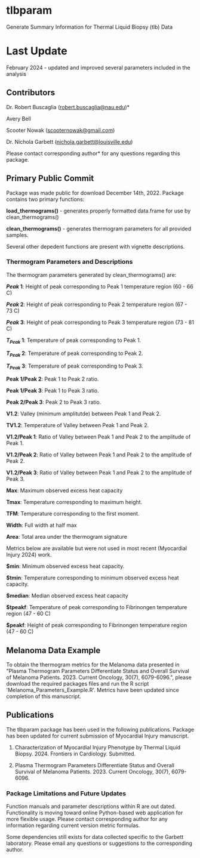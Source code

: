 # tlbparam
Generate Summary Information for Thermal Liquid Biopsy (tlb) Data

# Last Update
February 2024 - updated and improved several parameters included in the analysis

## Contributors

Dr. Robert Buscaglia (robert.buscaglia@nau.edu)*

Avery Bell

Scooter Nowak (scooternowak@gmail.com)

Dr. Nichola Garbett (nichola.garbett@louisville.edu)

Please contact corresponding author* for any questions regarding this package.

## Primary Public Commit

Package was made public for download December 14th, 2022. Package contains two primary functions:

**load_thermograms()** - generates properly formatted data.frame for use by clean_thermograms()

**clean_thermograms()** - generates thermogram parameters for all provided samples.

Several other depedent functions are present with vignette descriptions.

### Thermogram Parameters and Descriptions

The thermogram parameters generated by clean_thermograms() are:

**$Peak ~1$**: Height of peak corresponding to Peak 1 temperature region (60 - 66 C)

**$Peak ~2$**: Height of peak corresponding to Peak 2 temperature region (67 - 73 C)

**$Peak ~3$**: Height of peak corresponding to Peak 3 temperature region (73 - 81 C)

**$T_{Peak} ~1$**: Temperature of peak corresponding to Peak 1.

**$T_{Peak} ~2$**: Temperature of peak corresponding to Peak 2.

**$T_{Peak} ~3$**: Temperature of peak corresponding to Peak 3.

**Peak 1/Peak 2**: Peak 1 to Peak 2 ratio.

**Peak 1/Peak 3**: Peak 1 to Peak 3 ratio.

**Peak 2/Peak 3**: Peak 2 to Peak 3 ratio.

**V1.2**: Valley (minimum amplitutde) between Peak 1 and Peak 2.

**TV1.2**: Temperature of Valley between Peak 1 and Peak 2.

**V1.2/Peak 1**: Ratio of Valley between Peak 1 and Peak 2 to the amplitude of Peak 1.

**V1.2/Peak 2**: Ratio of Valley between Peak 1 and Peak 2 to the amplitude of Peak 2.

**V1.2/Peak 3**: Ratio of Valley between Peak 1 and Peak 2 to the amplitude of Peak 3.

**Max**: Maximum observed excess heat capacity

**Tmax**: Temperature corresponding to maximum height.

**TFM**: Temperature corresponding to the first moment.

**Width**: Full width at half max

**Area**: Total area under the thermogram signature

Metrics below are available but were not used in most recent (Myocardial Injury 2024) work.

**$min**: Minimum observed excess heat capacity.

**$tmin**: Temperature corresponding to minimum observed excess heat capacity.

**$median**: Median observed excess heat capacity

**$tpeakf**: Temperature of peak corresponding to Fibrinongen temperature region (47 - 60 C)

**$peakf**: Height of peak corresponding to Fibrinongen temperature region (47 - 60 C)


## Melanoma Data Example

To obtain the thermogram metrics for the Melanoma data presented in "Plasma Thermogram Parameters Differentiate Status and Overall Survival of Melanoma Patients. 2023. Current Oncology, 30(7), 6079-6096.", please download the required packages files and run the R script 'Melanoma_Parameters_Example.R'. Metrics have been updated since completion of this manuscript.

## Publications

The tlbparam package has been used in the following publications. Package has been updated for current submission of Myocardial Injury manuscript.

  1. Characterization of Myocardial Injury Phenotype by Thermal Liquid Biopsy. 2024. Frontiers in Cardiology. Submitted.

  2. Plasma Thermogram Parameters Differentiate Status and Overall Survival of Melanoma Patients. 2023. Current Oncology, 30(7), 6079-6096.

### Package Limitations and Future Updates

Function manuals and parameter descriptions within R are out dated.  Functionality is moving toward online Python-based web application for more flexible usage.  Please contact corresponding author for any information regarding current version metric formulas.

Some dependencies still exists for data collected specific to the Garbett laboratory.  Please email any questions or suggestions to the corresponding author.
